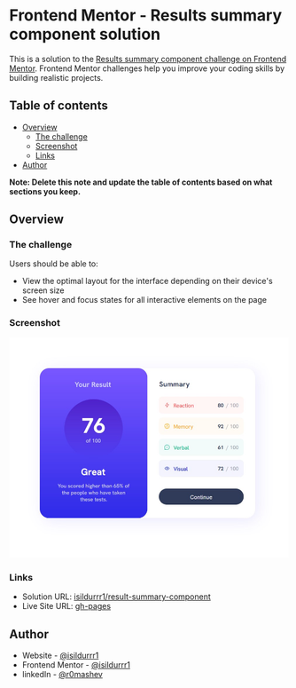 # Frontend Mentor - Results summary component solution

This is a solution to the [Results summary component challenge on Frontend Mentor](https://www.frontendmentor.io/challenges/results-summary-component-CE_K6s0maV). Frontend Mentor challenges help you improve your coding skills by building realistic projects. 

## Table of contents

- [Overview](#overview)
  - [The challenge](#the-challenge)
  - [Screenshot](#screenshot)
  - [Links](#links)
- [Author](#author)

**Note: Delete this note and update the table of contents based on what sections you keep.**

## Overview

### The challenge

Users should be able to:

- View the optimal layout for the interface depending on their device's screen size
- See hover and focus states for all interactive elements on the page

### Screenshot

![screenshot](./image/screenshot.jpg)

### Links

- Solution URL: [isildurrr1/result-summary-component](https://github.com/isildurrr1/result-summary-component)
- Live Site URL: [gh-pages](https://isildurrr1.github.io/result-summary-component/)

## Author

- Website - [@isildurrr1](https://github.com/isildurrr1)
- Frontend Mentor - [@isildurrr1](https://www.frontendmentor.io/profile/isildurrr1)
- linkedIn - [@r0mashev](https://www.linkedin.com/in/r0mashev/)


